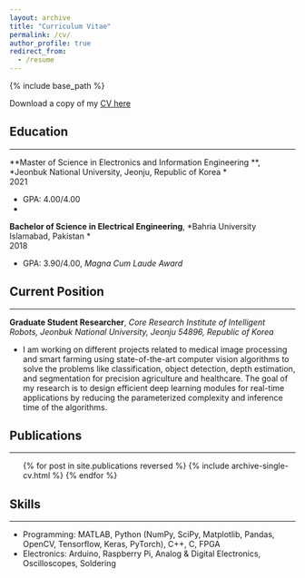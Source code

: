 ```yaml
---
layout: archive
title: "Curriculum Vitae"
permalink: /cv/
author_profile: true
redirect_from:
  - /resume
---
```


{% include base_path %}

Download a copy of my [CV here](https://drive.google.com/file/d/15HzuBRJbI5DSM9COAcuxmgEXpadNGEUK/view?usp=sharing)

## Education
-----------------------
**Master of Science in Electronics and Information Engineering **, *Jeonbuk National University, Jeonju, Republic of Korea * <br>
 2021 
* GPA: 4.00/4.00
* 
**Bachelor of Science in Electrical Engineering**, *Bahria University Islamabad, Pakistan * <br>
2018
* GPA: 3.90/4.00, *Magna Cum Laude Award*

## Current Position
-----------------------
**Graduate Student Researcher**, *Core Research Institute of Intelligent Robots, Jeonbuk National University, Jeonju 54896, Republic of Korea* <br>
* I am working on different projects related to medical image processing and smart farming using state-of-the-art computer vision
algorithms to solve the problems like classification, object detection, depth estimation, and segmentation for precision agriculture
and healthcare. The goal of my research is to design efficient deep learning modules for real-time applications by reducing the
parameterized complexity and inference time of the algorithms.
  
## Publications
-----------------------
  <ul>{% for post in site.publications reversed %}
    {% include archive-single-cv.html %}
  {% endfor %}</ul>
    

## Skills
-----------------------
* Programming: MATLAB, Python (NumPy, SciPy, Matplotlib, Pandas, OpenCV, Tensorflow, Keras, PyTorch), C++, C, FPGA
* Electronics: Arduino, Raspberry Pi, Analog & Digital Electronics, Oscilloscopes, Soldering

